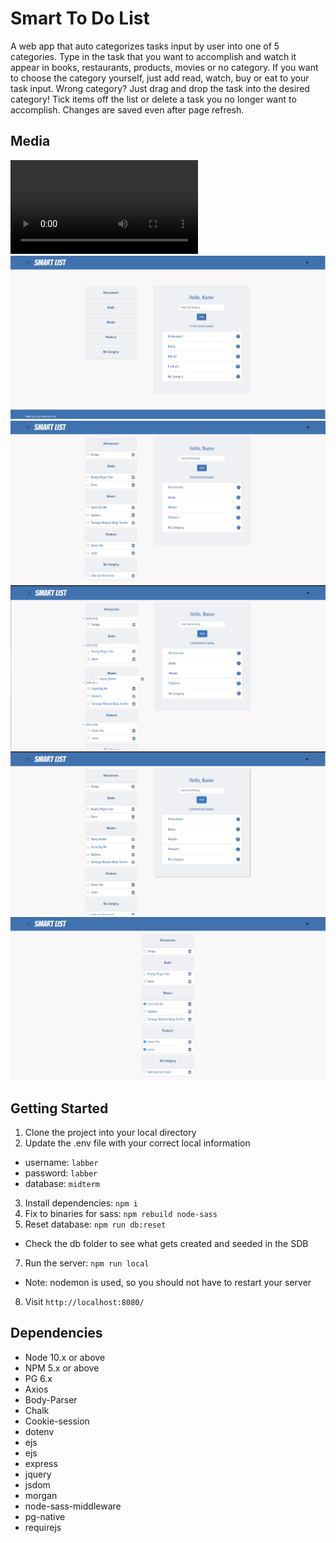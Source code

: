 Smart To Do List
=========
A web app that auto categorizes tasks input by user into one of 5 categories. Type in the task that you want to accomplish and watch it appear in books, restaurants, products, movies or no category. If you want to choose the category yourself, just add read, watch, buy or eat to your task input. Wrong category? Just drag and drop the task into the desired category! Tick items off the list or delete a task you no longer want to accomplish. Changes are saved even after page refresh.

## Media
!["Video of app"](https://github.com/licorm/SmartToDo/blob/master/docs/smartList-final.mp4)
!["Main page"](https://github.com/licorm/SmartToDo/blob/master/docs/searchopen.png)
!["Having both the search and categories open"](https://github.com/licorm/SmartToDo/blob/master/docs/fullView.png)
!["Being able to drag from on category to another"](https://github.com/licorm/SmartToDo/blob/master/docs/drag.png)
!["After effects of  dragging"](https://github.com/licorm/SmartToDo/blob/master/docs/afterDrag.png)
!["Crossing out finished tasks"](https://github.com/licorm/SmartToDo/blob/master/docs/Screenshot%20from%202021-09-23%2018-19-26.png)

## Getting Started

1. Clone the project into your local directory
2. Update the .env file with your correct local information 
  - username: `labber` 
  - password: `labber` 
  - database: `midterm`
3. Install dependencies: `npm i`
4. Fix to binaries for sass: `npm rebuild node-sass`
5. Reset database: `npm run db:reset`
  - Check the db folder to see what gets created and seeded in the SDB
7. Run the server: `npm run local`
  - Note: nodemon is used, so you should not have to restart your server
8. Visit `http://localhost:8080/`

## Dependencies

- Node 10.x or above
- NPM 5.x or above
- PG 6.x
- Axios 
- Body-Parser 
- Chalk 
- Cookie-session 
- dotenv 
- ejs
- ejs
- express
- jquery
- jsdom
- morgan
- node-sass-middleware
- pg-native
- requirejs


